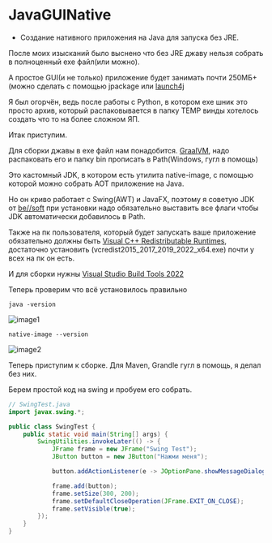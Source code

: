 # JavaGUINative

- Создание нативного приложения на Java для запуска без JRE.
  
После моих изысканий было выснено что без JRE джаву нельзя собрать в полноценный exe файл(или можно).

А простое GUI(и не только) приложение будет занимать почти 250МБ+(можно сделать с помощью jpackage или [launch4j](https://launch4j.sourceforge.net/)

Я был огорчён, ведь после работы с Python, в котором exe шник это просто архив, который распаковывается в папку TEMP винды хотелось создать что то на более сложном ЯП.

Итак приступим.

Для сборки джавы в exe файл нам понадобится. [GraalVM](https://www.graalvm.org/downloads/#), надо распаковать его и папку bin прописать в Path(Windows, гугл в помощь)

Это кастомный JDK, в котором есть утилита native-image, с помощью которой можно собрать AOT приложение на Java.

Но он криво работает с Swing(AWT) и JavaFX, поэтому я советую JDK от [be//soft](https://bell-sw.com/pages/downloads/native-image-kit/#nik-23-(jdk-17)) при установки надо обязательно выставить все флаги чтобы JDK автоматически добавилось в Path.

Также на пк пользователя, который будет запускать ваше приложение обязательно должны быть [Visual C++ Redistributable Runtimes](https://www.techpowerup.com/download/visual-c-redistributable-runtime-package-all-in-one/), достаточно установить (vcredist2015_2017_2019_2022_x64.exe) почти у всех на пк он есть.

И для сборки нужны [Visual Studio Build Tools 2022](https://aka.ms/vs/17/release/vs_BuildTools.exe)

Теперь проверим что всё установилось правильно

``` 
java -version
```
![image1](https://github.com/user-attachments/assets/05f46b49-931b-4caf-a175-ba0e1cd195a9)

```
native-image --version
```
![image2](https://github.com/user-attachments/assets/f7b528ac-9cb3-4bf5-9208-473f6f3b8679)

Теперь приступим к сборке. Для Maven, Grandle гугл в помощь, я делал без них.

Берем простой код на swing и пробуем его собрать.

```java
// SwingTest.java
import javax.swing.*;

public class SwingTest {
    public static void main(String[] args) {
        SwingUtilities.invokeLater(() -> {
            JFrame frame = new JFrame("Swing Test");
            JButton button = new JButton("Нажми меня");

            button.addActionListener(e -> JOptionPane.showMessageDialog(frame, "Привет, Swing!"));

            frame.add(button);
            frame.setSize(300, 200);
            frame.setDefaultCloseOperation(JFrame.EXIT_ON_CLOSE);
            frame.setVisible(true);
        });
    }
}

```









 
